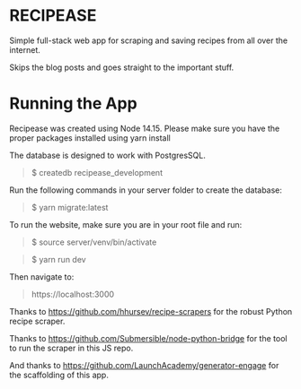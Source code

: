 RECIPEASE
=========
Simple full-stack web app for scraping and saving recipes from all over the internet.

Skips the blog posts and goes straight to the important stuff.

Running the App
=========

Recipease was created using Node 14.15. Please make sure you have the proper packages installed using yarn install

The database is designed to work with PostgresSQL.

> $ createdb recipease_development

Run the following commands in your server folder to create the database:

> $ yarn migrate:latest

To run the website, make sure you are in your root file and run:

>$ source server/venv/bin/activate

> $ yarn run dev

Then navigate to:

> https://localhost:3000


Thanks to https://github.com/hhursev/recipe-scrapers for the robust Python recipe scraper.

Thanks to https://github.com/Submersible/node-python-bridge for the tool to run the scraper in this JS repo.

And thanks to https://github.com/LaunchAcademy/generator-engage for the scaffolding of this app.
